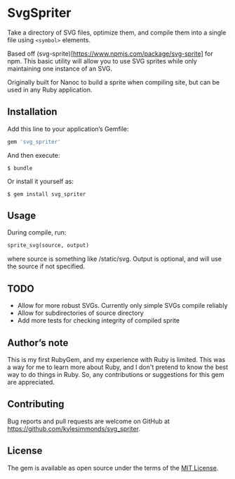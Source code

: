 # SvgSpriter

Take a directory of SVG files, optimize them, and compile them into a single file using `<symbol>` elements.



Based off (svg-sprite)[https://www.npmjs.com/package/svg-sprite] for npm. This basic utility will allow you to use SVG sprites while only maintaining one instance of an SVG.

Originally built for Nanoc to build a sprite when compiling site, but can be used in any Ruby application.

## Installation

Add this line to your application’s Gemfile:

```ruby
gem 'svg_spriter'
```

And then execute:

    $ bundle

Or install it yourself as:

    $ gem install svg_spriter

## Usage

During compile, run:

```ruby
sprite_svg(source, output)
```

where source is something like /static/svg. Output is optional, and will use the source if not specified.

## TODO

+ Allow for more robust SVGs. Currently only simple SVGs compile reliably
+ Allow for subdirectories of source directory
+ Add more tests for checking integrity of compiled sprite

## Author’s note

This is my first RubyGem, and my experience with Ruby is limited. This was a way for me to learn more about Ruby, and I don't pretend to know the best way to do things in Ruby. So, any contributions or suggestions for this gem are appreciated.

## Contributing

Bug reports and pull requests are welcome on GitHub at https://github.com/kylesimmonds/svg_spriter.


## License

The gem is available as open source under the terms of the [MIT License](http://opensource.org/licenses/MIT).
